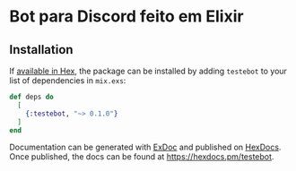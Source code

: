 # Bot para Discord feito em Elixir

## Installation

If [available in Hex](https://hex.pm/docs/publish), the package can be installed
by adding `testebot` to your list of dependencies in `mix.exs`:

```elixir
def deps do
  [
    {:testebot, "~> 0.1.0"}
  ]
end
```

Documentation can be generated with [ExDoc](https://github.com/elixir-lang/ex_doc)
and published on [HexDocs](https://hexdocs.pm). Once published, the docs can
be found at <https://hexdocs.pm/testebot>.

